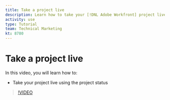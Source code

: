 ```yaml
---
title: Take a project live
description: Learn how to take your [!DNL Adobe Workfront] project live using the project status.
activity: use
type: Tutorial
team: Technical Marketing
kt: 8780
---
```

# Take a project live

In this video, you will learn how to:

* Take your project live using the project status

>[!VIDEO](https://video.tv.adobe.com/v/335093/?quality=12)
